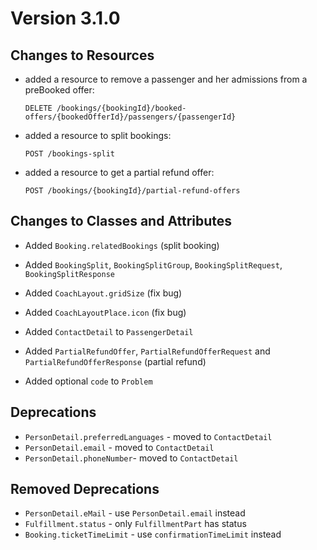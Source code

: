 # Version 3.1.0

## Changes to Resources

- added a resource to remove a passenger and her admissions from a preBooked
  offer:

  `DELETE /bookings/{bookingId}/booked-offers/{bookedOfferId}/passengers/{passengerId}`

- added a resource to split bookings:

  `POST /bookings-split`

- added a resource to get a partial refund offer:

  `POST /bookings/{bookingId}/partial-refund-offers`

## Changes to Classes and Attributes

- Added `Booking.relatedBookings` (split booking)
- Added `BookingSplit`, `BookingSplitGroup`, `BookingSplitRequest`,
  `BookingSplitResponse`

- Added `CoachLayout.gridSize` (fix bug)
- Added `CoachLayoutPlace.icon` (fix bug)

- Added `ContactDetail` to `PassengerDetail`

- Added `PartialRefundOffer`, `PartialRefundOfferRequest` and
  `PartialRefundOfferResponse` (partial refund)

- Added optional `code` to `Problem`

## Deprecations

- `PersonDetail.preferredLanguages` - moved to `ContactDetail`
- `PersonDetail.email` - moved to `ContactDetail`
- `PersonDetail.phoneNumber`- moved to `ContactDetail`

## Removed Deprecations

- `PersonDetail.eMail` - use `PersonDetail.email` instead
- `Fulfillment.status` - only `FulfillmentPart` has status
- `Booking.ticketTimeLimit` - use `confirmationTimeLimit` instead
